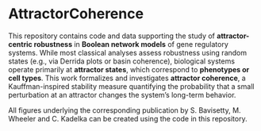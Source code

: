 # AttractorCoherence

This repository contains code and data supporting the study of **attractor-centric robustness** in **Boolean network models** of gene regulatory systems. While most classical analyses assess robustness using random states (e.g., via Derrida plots or basin coherence), biological systems operate primarily at **attractor states**, which correspond to **phenotypes or cell types**. This work formalizes and investigates **attractor coherence**, a Kauffman-inspired stability measure quantifying the probability that a small perturbation at an attractor changes the system’s long-term behavior.

All figures underlying the corresponding publication by S. Bavisetty, M. Wheeler and C. Kadelka can be created using the code in this repository.
